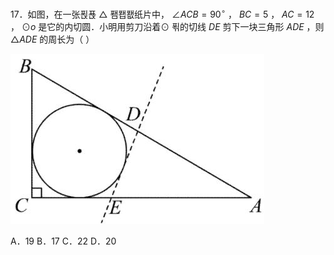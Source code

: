 17．如图，在一张푅푡 △ 퐴퐵퐶纸片中， $\angle A C B = 9 0 ^ { \circ }$ ， $B C = 5$ ， $A C = 1 2$ ， $\odot o$ 是它的内切圆．小明用剪刀沿着⊙ 푂的切线 $D E$ 剪下一块三角形 $A D E$ ，则 $\triangle A D E$ 的周长为（ ）

![](<../../qs_image_DB/专题3-6__圆的综合（27类题型）（解析版）/bff15b87768abc6dd086749f755277262c268f69a2779745da952f45aa1e1bd5.jpg>)

A．19 B．17 C．22 D．20
